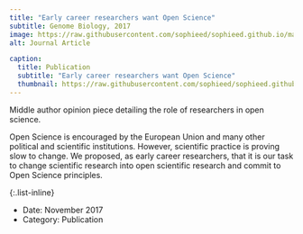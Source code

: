```yaml
---
title: "Early career researchers want Open Science"
subtitle: Genome Biology, 2017
image: https://raw.githubusercontent.com/sophieed/sophieed.github.io/master/assets/img/portfolio/open-science.png
alt: Journal Article

caption:
  title: Publication
  subtitle: "Early career researchers want Open Science"
  thumbnail: https://raw.githubusercontent.com/sophieed/sophieed.github.io/master/assets/img/portfolio/open-science.png
---
```

Middle author opinion piece detailing the role of researchers in open science.<br>

Open Science is encouraged by the European Union and many other political and scientific institutions. 
However, scientific practice is proving slow to change. We proposed, as early career researchers, that 
it is our task to change scientific research into open scientific research and commit to Open Science principles.

{:.list-inline}
- Date: November 2017
- Category: Publication

